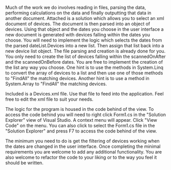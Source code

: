 Much of the work we do involves reading in files, parsing the data, performing calculations on the data and finally outputting that data in another document.
Attached is a solution which allows you to select an xml document of devices. The document is then parsed into an object of devices. Using that object and the dates you choose in the
user interface a new document is generated with devices falling within the dates you choose. You will need to implement the logic which selects the dates from the parsed dateList.Devices into a new list.
Then assign that list back into a new device list object. The file parsing and creation is already done for you. You only need to create the list of devices falling within the scannedOnAfter and
the scannedOnBefore dates. You are free to implement the creation of the list any way you choose. One hint is to use the methods in System.Linq to convert the array of devices to a list and then use
one of those methods to "FindAll" the matching devices. Another hint is to use a method in System.Array to "FindAll" the matching devices.

Included is a Devices.xml file. Use that file to feed into the application. Feel free to edit the xml file to suit your needs.

The logic for the program is housed in the code behind of the view. To access the code behind you will need to right click Form1.cs in the "Solution Explorer" view of Visual Studio. A context menu will appear.
Click "View Code" on the menu. You can also click to select the Form1.cs file in the "Solution Explorer" and press F7 to access the code behind of the view.

The minimum you need to do is get the filtering of devices working when the dates are changed in the user interface. Once completing the minimal requirements you are welcome to add
any additional functionality. You are also welcome to refactor the code to your liking or to the way you feel it should be written.